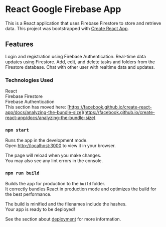 # React Google Firebase App

This is a React application that uses Firebase Firestore to store and retrieve data. This project was bootstrapped with [Create React App](https://github.com/facebook/create-react-app).

## Features

Login and registration using Firebase Authentication.
Real-time data updates using Firestore.
Add, edit, and delete tasks and folders from the Firestore database.
Chat with other user with realtime data and updates.


### Technologies Used

React\
Firebase Firestore\
Firebase Authentication\
This section has moved here: [https://facebook.github.io/create-react-app/docs/analyzing-the-bundle-size](https://facebook.github.io/create-react-app/docs/analyzing-the-bundle-size)


### `npm start`

Runs the app in the development mode.\
Open [http://localhost:3000](http://localhost:3000) to view it in your browser.

The page will reload when you make changes.\
You may also see any lint errors in the console.

### `npm run build`

Builds the app for production to the `build` folder.\
It correctly bundles React in production mode and optimizes the build for the best performance.

The build is minified and the filenames include the hashes.\
Your app is ready to be deployed!

See the section about [deployment](https://facebook.github.io/create-react-app/docs/deployment) for more information.




